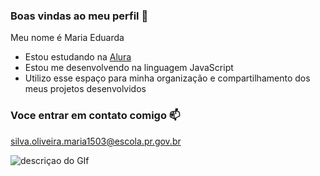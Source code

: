 ### Boas vindas ao meu perfil 💙

Meu nome é Maria Eduarda

- Estou estudando na [Alura](https://www.alura.com.br)
- Estou me desenvolvendo na linguagem JavaScript
- Utilizo esse espaço para minha organização e compartilhamento dos meus projetos desenvolvidos

 ### Voce entrar em contato comigo 📫

silva.oliveira.maria1503@escola.pr.gov.br



![descriçao do GIf ](https://media.tenor.com/ygGoa2pXI60AAAAd/puppy-high-five.gif)

